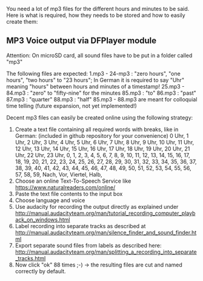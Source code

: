 You need a lot of mp3 files for the different hours and minutes to be said. Here is what is required, how they needs to be stored and how to easily create them:

MP3 Voice output via DFPlayer module
------------------------------------
Attention: On microSD card, all sound files have to be put in a folder called "mp3"

The following files are expected:
1.mp3 - 24-mp3  : "zero hours", "one hours", "two hours" to "23 hours"; In German it is required to say "Uhr" meaning "hours" between hours and minutes of a timestamp!
25.mp3 - 84.mp3 : "zero" to "fifty-nine" for the minutes
85.mp3          : "to"
86.mp3          : "past"
87.mp3          : "quarter"
88.mp3          : "half"
85.mp3 - 88.mp3 are meant for colloquial time telling (future expansion, not yet implemented!)

Decent mp3 files can easily be created online using the following strategy:

1. Create a text file containing all required words with breaks, like in German: (included in github repository for your convenience)
  0 Uhr, 1 Uhr, 2 Uhr, 3 Uhr, 4 Uhr, 5 Uhr, 6 Uhr, 7 Uhr, 8 Uhr, 9 Uhr, 10 Uhr, 11 Uhr, 12 Uhr, 13 Uhr, 14 Uhr, 15 Uhr, 16 Uhr, 17 Uhr, 18 Uhr, 19 Uhr, 20 Uhr, 21 Uhr, 22 Uhr, 23 Uhr, 0, 1, 2, 3, 4, 5, 6, 7, 8, 9, 10, 11, 12, 13, 14, 15, 16, 17, 18, 19, 20, 21, 22, 23, 24, 25, 26, 27, 28, 29, 30, 31, 32, 33, 34, 35, 36, 37, 38, 39, 40, 41, 42, 43, 44, 45, 46, 47, 48, 49, 50, 51, 52, 53, 54, 55, 56, 57, 58, 59, Nach, Vor, Viertel, Halb,
2. Choose an online Text-To-Speech Service like https://www.naturalreaders.com/online/
3. Paste the text file contents to the input box
4. Choose language and voice
5. Use audacity for recording the output directly as explained under http://manual.audacityteam.org/man/tutorial_recording_computer_playback_on_windows.html
6. Label recording into separate tracks as described at http://manual.audacityteam.org/man/silence_finder_and_sound_finder.html
7. Export separate sound files from labels as described here: http://manual.audacityteam.org/man/splitting_a_recording_into_separate_tracks.html
8. Now click "ok" 88 times ;-) -> the resulting files are cut and named correctly by default.